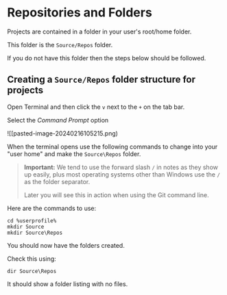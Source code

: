 # Repositories and Folders

Projects are contained in a folder in your user's root/home folder.

This folder is the `Source/Repos` folder.

If you do not have this folder then the steps below should be followed.

## Creating a `Source/Repos` folder structure for projects

Open Terminal and then click the `v` next to the `+` on the tab bar.

Select the *Command Prompt* option

![[pasted-image-20240216105215.png)

When the terminal opens use the following commands to change into your "user home" and make the `Source\Repos` folder.

> **Important:** We tend to use the forward slash `/` in notes as they show up easily, plus most operating systems other than Windows use the `/` as the folder separator. 
> 
> Later you will see this in action when using the Git command line.

Here are the commands to use:
```shell
cd %userprofile%
mkdir Source 
mkdir Source\Repos
```
You should now have the folders created.

Check this using:
```shell
dir Source\Repos
```
It should show a folder listing with no files.
